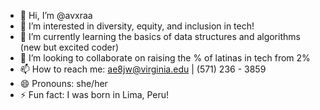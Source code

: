 - 👋 Hi, I’m @avxraa
- 👀 I’m interested in diversity, equity, and inclusion in tech!
- 🌱 I’m currently learning the basics of data structures and algorithms (new but excited coder)
- 💞️ I’m looking to collaborate on raising the % of latinas in tech from 2% 
- 📫 How to reach me: ae8jw@virginia.edu | (571) 236 - 3859
- 😄 Pronouns: she/her
- ⚡ Fun fact: I was born in Lima, Peru!

<!---
avxraa/avxraa is a ✨ special ✨ repository because its `README.md` (this file) appears on your GitHub profile.
You can click the Preview link to take a look at your changes.
--->
